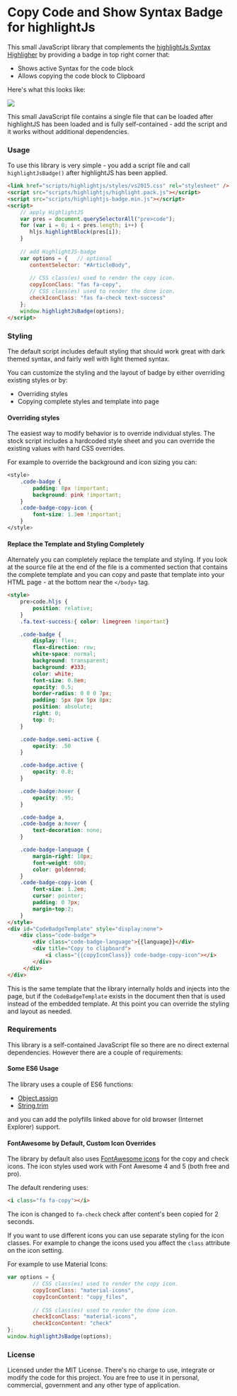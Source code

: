 # Copy Code and Show Syntax Badge for highlightJs

This small JavaScript library that complements the [highlightJs Syntax Highligher](https://highlightjs.org/) by providing a badge in top right corner that:

* Shows active Syntax for the code block
* Allows copying the code block to Clipboard

Here's what this looks like:

![](screenshot.png)

This small JavaScript file contains a single file that can be loaded after highlightJS has been loaded and is fully self-contained - add the script and it works without additional dependencies. 

### Usage
To use this library is very simple - you add a script file and call `highlightJsBadge()` after highlightJS has been applied.

```html
<link href="scripts/highlightjs/styles/vs2015.css" rel="stylesheet" />
<script src="scripts/highlightjs/highlight.pack.js"></script>
<script src="scripts/highlightjs-badge.min.js"></script>
<script>
    // apply HighlightJS
    var pres = document.querySelectorAll("pre>code");
    for (var i = 0; i < pres.length; i++) {
       hljs.highlightBlock(pres[i]);
    }
    
    // add HighlightJS-badge
    var options = {   // optional
       contentSelector: "#ArticleBody",
       
       // CSS class(es) used to render the copy icon.
       copyIconClass: "fas fa-copy",
       // CSS class(es) used to render the done icon.
       checkIconClass: "fas fa-check text-success"
    };
    window.highlightJsBadge(options);
</script>
```

### Styling
The default script includes default styling that should work great with dark themed syntax, and fairly well with light themed syntax.

You can customize the styling and the layout of badge by either overriding existing styles or by:

* Overriding styles
* Copying complete styles and template into page

#### Overriding styles
The easiest way to modify behavior is to override individual styles. The stock script includes a hardcoded style sheet and you can override the existing values with hard CSS overrides.

For example to override the background and icon sizing you can:

```css
<style>
    .code-badge {
        padding: 8px !important;
        background: pink !important;
    }
    .code-badge-copy-icon {
        font-size: 1.3em !important;
    }
</style>
```

#### Replace the Template and Styling Completely
Alternately you can completely replace the template and styling. If you look at the source file at the end of the file is a commented section that contains the complete template and you can copy and paste that template into your HTML page - at the bottom near the `</body>` tag.

```html
<style>
    pre>code.hljs {
        position: relative;
    }
    .fa.text-success:{ color: limegreen !important}

    .code-badge {
        display: flex;
        flex-direction: row;
        white-space: normal;
        background: transparent;
        background: #333;
        color: white;
        font-size: 0.8em;
        opacity: 0.5;
        border-radius: 0 0 0 7px;
        padding: 5px 8px 5px 8px;
        position: absolute;
        right: 0;
        top: 0;
    }

    .code-badge.semi-active {
        opacity: .50
    }

    .code-badge.active {
        opacity: 0.8;
    }

    .code-badge:hover {
        opacity: .95;
    }

    .code-badge a,
    .code-badge a:hover {
        text-decoration: none;
    }

    .code-badge-language {
        margin-right: 10px;
        font-weight: 600;
        color: goldenrod;
    }
    .code-badge-copy-icon {
        font-size: 1.2em;
        cursor: pointer;
        padding: 0 7px;
        margin-top:2;
    }
</style>
<div id="CodeBadgeTemplate" style="display:none">
    <div class="code-badge">
        <div class="code-badge-language">{{language}}</div>
        <div title="Copy to clipboard">
            <i class="{{copyIconClass}} code-badge-copy-icon"></i>
        </div>
     </div>
</div>
```

This is the same template that the library internally holds and injects into the page, but if the `CodeBadgeTemplate` exists in the document then that is used instead of the embedded template. At this point you can override the styling and layout as needed.

### Requirements
This library is a self-contained JavaScript file so there are no direct external dependencies. However there are a couple of requirements:

#### Some ES6 Usage
The library uses a couple of ES6 functions:

* [Object.assign](https://developer.mozilla.org/en-US/docs/Web/JavaScript/Reference/Global_Objects/Object/assign#Polyfill)
* [String.trim](https://developer.mozilla.org/en-US/docs/Web/JavaScript/Reference/Global_Objects/String/Trim#Polyfill)

and you can add the polyfills linked above for old browser (Internet Explorer) support.

#### FontAwesome by Default, Custom Icon Overrides
The library by default also uses [FontAwesome icons](https://fontawesome.com/icons?from=io) for the copy and check icons. The icon styles used work with Font Awesome 4 and 5 (both free and pro). 

The default rendering uses:

```html
<i class="fa fa-copy"></i>
```
The icon is changed to `fa-check` check after content's been copied for 2 seconds.

If you want to use different icons you can use separate styling for the icon classes. For example to change the icons used you affect the `class` attribute on the icon setting. 

For example to use Material Icons:

```javascript
var options = {
        // CSS class(es) used to render the copy icon.
        copyIconClass: "material-icons",  
        copyIconContent: "copy_files",
        
        // CSS class(es) used to render the done icon.
        checkIconClass: "material-icons",
        checkIconContent: "check"
};
window.highlightJsBadge(options);
```

### License 
Licensed under the MIT License. There's no charge to use, integrate or modify the code for this project. You are free to use it in personal, commercial, government and any other type of application.



